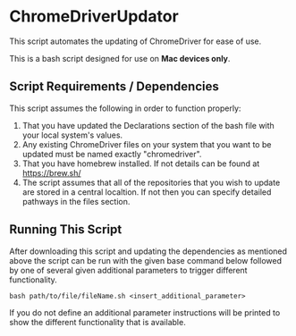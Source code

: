 # ChromeDriverUpdator
This script automates the updating of ChromeDriver for ease of use.

This is a bash script designed for use on **Mac devices only**.

## Script Requirements / Dependencies

This script assumes the following in order to function properly:
  1) That you have updated the Declarations section of the bash file with your local system's values.
  2) Any existing ChromeDriver files on your system that you want to be updated must be named exactly "chromedriver".
  3) That you have homebrew installed. If not details can be found at https://brew.sh/
  4) The script assumes that all of the repositories that you wish to update are stored in a central localtion. If not then you can specify detailed pathways in the files section.

## Running This Script

After downloading this script and updating the dependencies as mentioned above the script can be run with the given base command below followed by one of several given additional parameters to trigger different functionality.
```
bash path/to/file/fileName.sh <insert_additional_parameter>
```
If you do not define an additional parameter instructions will be printed to show the different functionality that is available.
